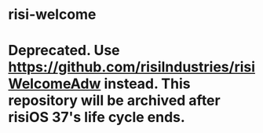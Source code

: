 # risi-welcome
# Deprecated. Use https://github.com/risiIndustries/risiWelcomeAdw instead. This repository will be archived after risiOS 37's life cycle ends.
